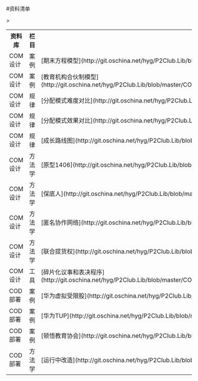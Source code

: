 #资料清单

<table>
<tr><th>资料库</th><th>栏目</th><th>标题</th><th>提交者</th><th>等级</th></tr>
<tr><td>COM设计</td><td>案例</td><td>[期末方程模型](http://git.oschina.net/hyg/P2Club.Lib/blob/master/COM%E8%AE%BE%E8%AE%A1%E8%B5%84%E6%96%99%E5%BA%93/%E6%A1%88%E4%BE%8B/huangyg.4001.%E6%9C%9F%E6%9C%AB%E6%96%B9%E7%A8%8B%E6%A8%A1%E5%9E%8B.md)</td><td>huangyg</td><td>2</td></tr>
<tr><td>COM设计</td><td>案例</td><td>[教育机构合伙制模型](http://git.oschina.net/hyg/P2Club.Lib/blob/master/COM%E8%AE%BE%E8%AE%A1%E8%B5%84%E6%96%99%E5%BA%93/%E6%A1%88%E4%BE%8B/mingbinlin.1001.%E6%95%99%E8%82%B2%E6%9C%BA%E6%9E%84%E5%90%88%E4%BC%99%E5%88%B6%E6%A8%A1%E5%9E%8B.md)</td><td>mingbinlin</td><td>1</td></tr>
<tr><td>COM设计</td><td>规律</td><td>[分配模式难度对比](http://git.oschina.net/hyg/P2Club.Lib/blob/master/COM%E8%AE%BE%E8%AE%A1%E8%B5%84%E6%96%99%E5%BA%93/%E8%A7%84%E5%BE%8B/huangyg.1001.%E5%88%86%E9%85%8D%E6%A8%A1%E5%BC%8F%E9%9A%BE%E5%BA%A6%E5%AF%B9%E6%AF%94.md)</td><td>huangyg</td><td>3</td></tr>
<tr><td>COM设计</td><td>规律</td><td>[分配模式效果对比](http://git.oschina.net/hyg/P2Club.Lib/blob/master/COM%E8%AE%BE%E8%AE%A1%E8%B5%84%E6%96%99%E5%BA%93/%E8%A7%84%E5%BE%8B/huangyg.1002.%E5%88%86%E9%85%8D%E6%A8%A1%E5%BC%8F%E6%95%88%E6%9E%9C%E5%AF%B9%E6%AF%94.md)</td><td>huangyg</td><td>3</td></tr>
<tr><td>COM设计</td><td>规律</td><td>[成长路线图](http://git.oschina.net/hyg/P2Club.Lib/blob/master/COM%E8%AE%BE%E8%AE%A1%E8%B5%84%E6%96%99%E5%BA%93/%E8%A7%84%E5%BE%8B/huangyg.1003.%E6%88%90%E9%95%BF%E8%B7%AF%E7%BA%BF%E5%9B%BE.md)</td><td>huangyg</td><td>4</td></tr>
<tr><td>COM设计</td><td>方法学</td><td>[原型1406](http://git.oschina.net/hyg/P2Club.Lib/blob/master/COM%E8%AE%BE%E8%AE%A1%E8%B5%84%E6%96%99%E5%BA%93/%E6%96%B9%E6%B3%95%E5%AD%A6/huangyg.2001.%E5%8E%9F%E5%9E%8B1406.md)</td><td>huangyg</td><td>1</td></tr>
<tr><td>COM设计</td><td>方法学</td><td>[保底人](http://git.oschina.net/hyg/P2Club.Lib/blob/master/COM%E8%AE%BE%E8%AE%A1%E8%B5%84%E6%96%99%E5%BA%93/%E6%96%B9%E6%B3%95%E5%AD%A6/huangyg.2002.%E4%BF%9D%E5%BA%95%E4%BA%BA.md)</td><td>huangyg</td><td>2</td></tr>
<tr><td>COM设计</td><td>方法学</td><td>[匿名协作网络](http://git.oschina.net/hyg/P2Club.Lib/blob/master/COM%E8%AE%BE%E8%AE%A1%E8%B5%84%E6%96%99%E5%BA%93/%E6%96%B9%E6%B3%95%E5%AD%A6/huangyg.2003.%E5%8C%BF%E5%90%8D%E5%8D%8F%E4%BD%9C%E7%BD%91%E7%BB%9C.md)</td><td>huangyg</td><td>2</td></tr>
<tr><td>COM设计</td><td>方法学</td><td>[联合提货权](http://git.oschina.net/hyg/P2Club.Lib/blob/master/COM%E8%AE%BE%E8%AE%A1%E8%B5%84%E6%96%99%E5%BA%93/%E6%96%B9%E6%B3%95%E5%AD%A6/huangyg.2004.%E8%81%94%E5%90%88%E6%8F%90%E8%B4%A7%E6%9D%83.md)</td><td>huangyg</td><td>2</td></tr>
<tr><td>COM设计</td><td>工具</td><td>[碎片化议事和表决程序](http://git.oschina.net/hyg/P2Club.Lib/blob/master/COM%E8%AE%BE%E8%AE%A1%E8%B5%84%E6%96%99%E5%BA%93/%E5%B7%A5%E5%85%B7/yong.xu.1.%E7%A2%8E%E7%89%87%E5%8C%96%E8%AE%AE%E4%BA%8B%E5%92%8C%E8%A1%A8%E5%86%B3%E7%A8%8B%E5%BA%8F.md)</td><td>yong.xu</td><td>4</td></tr>

<tr><td>COD部署</td><td>案例</td><td>[华为虚拟受限股](http://git.oschina.net/hyg/P2Club.Lib/blob/master/COD%E9%83%A8%E7%BD%B2%E8%B5%84%E6%96%99%E5%BA%93/%E6%A1%88%E4%BE%8B/huangyg.8001.%E5%8D%8E%E4%B8%BA%E8%99%9A%E6%8B%9F%E5%8F%97%E9%99%90%E8%82%A1.md)</td><td>huangyg</td><td>4</td></tr>
<tr><td>COD部署</td><td>案例</td><td>[华为TUP](http://git.oschina.net/hyg/P2Club.Lib/blob/master/COD%E9%83%A8%E7%BD%B2%E8%B5%84%E6%96%99%E5%BA%93/%E6%A1%88%E4%BE%8B/huangyg.8002.%E5%8D%8E%E4%B8%BATUP.md)</td><td>huangyg</td><td>4</td></tr>
<tr><td>COD部署</td><td>案例</td><td>[顿悟教育协会](http://git.oschina.net/hyg/P2Club.Lib/blob/master/COD%E9%83%A8%E7%BD%B2%E8%B5%84%E6%96%99%E5%BA%93/%E6%A1%88%E4%BE%8B/mingbinlin.1001.%E9%A1%BF%E6%82%9F%E6%95%99%E8%82%B2%E5%8D%8F%E4%BC%9A.md)</td><td>mingbinlin</td><td>3</td></tr>

<tr><td>COD部署</td><td>方法学</td><td>[运行中改造](http://git.oschina.net/hyg/P2Club.Lib/blob/master/COD%E9%83%A8%E7%BD%B2%E8%B5%84%E6%96%99%E5%BA%93/%E6%96%B9%E6%B3%95%E5%AD%A6/huangyg.6001.%E8%BF%90%E8%A1%8C%E4%B8%AD%E6%94%B9%E9%80%A0.md)</td>><td>huangyg</td><td>5</td></tr>
</table>